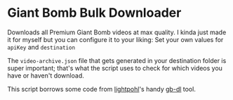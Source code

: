 # Giant Bomb Bulk Downloader
Downloads all Premium Giant Bomb videos at max quality. I kinda just made it for myself but you can configure it to your liking: Set your own values for `apiKey` and `destination`

The `video-archive.json` file that gets generated in your destination folder is super important; that's what the script uses to check for which videos you have or haven't download.

This script borrows some code from [lightpohl](https://github.com/lightpohl)'s handy [gb-dl](https://github.com/lightpohl/gb-dl) tool.